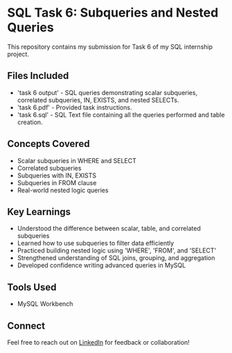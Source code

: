 # SQL Task 6: Subqueries and Nested Queries

This repository contains my submission for Task 6 of my SQL internship project.

## Files Included
- 'task 6 output' - SQL queries demonstrating scalar subqueries, correlated subqueries, IN, EXISTS, and nested SELECTs.
- 'task 6.pdf' - Provided task instructions.
- 'task 6.sql' - SQL Text file containing all the queries performed and table creation.

## Concepts Covered
- Scalar subqueries in WHERE and SELECT
- Correlated subqueries
- Subqueries with IN, EXISTS
- Subqueries in FROM clause
- Real-world nested logic queries

## Key Learnings
- Understood the difference between scalar, table, and correlated subqueries
- Learned how to use subqueries to filter data efficiently
- Practiced building nested logic using 'WHERE', 'FROM', and 'SELECT'
- Strengthened understanding of SQL joins, grouping, and aggregation
- Developed confidence writing advanced queries in MySQL

## Tools Used
- MySQL Workbench

## Connect
Feel free to reach out on [LinkedIn](https://www.linkedin.com/in/diya-menghani-ab409031a/) for feedback or collaboration!
